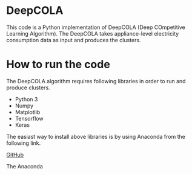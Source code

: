 # DeepCOLA

This code is a Python implementation of DeepCOLA (Deep COmpetitive Learning Algorithm). The DeepCOLA takes appliance-level electricity consumption data as input and produces the clusters.

# How to run the code
The DeepCOLA algorithm requires following libraries in order to run and produce clusters.

* Python 3
* Numpy
* Matplotlib
* Tensorflow
* Keras

The easiast way to install above libraries is by using Anaconda from the following link. 

[GitHub](http://github.com)


The Anaconda 
